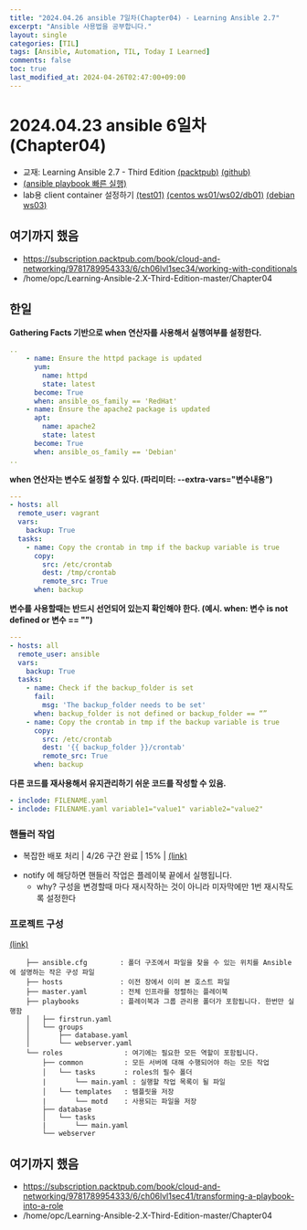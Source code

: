 ```yaml
---
title: "2024.04.26 ansible 7일차(Chapter04) - Learning Ansible 2.7"
excerpt: "Ansible 사용법을 공부합니다."
layout: single
categories: [TIL]
tags: [Ansible, Automation, TIL, Today I Learned]
comments: false
toc: true
last_modified_at: 2024-04-26T02:47:00+09:00
---
```



# 2024.04.23 ansible 6일차 (Chapter04)

- 교재: Learning Ansible 2.7 - Third Edition [(packtpub)](https://www.packtpub.com/product/learning-ansible-27-third-edition/9781789954333) [(github)](https://github.com/PacktPublishing/Learning-Ansible-2.X-Third-Edition)
- [(ansible playbook 빠른 실행)](https://github.com/zasfe/Labs/blob/master/ansible/faster-ansible-playbook-execution.sh)
- lab용 client container 설정하기 [(test01)](https://github.com/zasfe/Labs/blob/master/ansible/lab_ansible_client-test01-centos-container.sh) [(centos ws01/ws02/db01)](https://github.com/zasfe/Labs/blob/master/ansible/lab_ansible_client_centos-container-3ea.sh) [(debian ws03)](https://github.com/zasfe/Labs/blob/master/ansible/lab_ansible_client_ws03-debian-container.sh)

## 여기까지 했음
  * https://subscription.packtpub.com/book/cloud-and-networking/9781789954333/6/ch06lvl1sec34/working-with-conditionals
  * /home/opc/Learning-Ansible-2.X-Third-Edition-master/Chapter04

## 한일

**Gathering Facts 기반으로 when 연산자를 사용해서 실행여부를 설정한다.**

```yaml
..
    - name: Ensure the httpd package is updated 
      yum: 
        name: httpd 
        state: latest 
      become: True 
      when: ansible_os_family == 'RedHat' 
    - name: Ensure the apache2 package is updated 
      apt: 
        name: apache2 
        state: latest 
      become: True 
      when: ansible_os_family == 'Debian' 
..
```

**when 연산자는 변수도 설정할 수 있다. (파리미터: --extra-vars="변수내용")**

```yaml
--- 
- hosts: all 
  remote_user: vagrant
  vars: 
    backup: True 
  tasks: 
    - name: Copy the crontab in tmp if the backup variable is true 
      copy: 
        src: /etc/crontab 
        dest: /tmp/crontab 
        remote_src: True 
      when: backup 
```

**변수를 사용할때는 반드시 선언되어 있는지 확인해야 한다. (예시. when: 변수 is not defined or 변수 == "")**

```yaml
--- 
- hosts: all 
  remote_user: ansible 
  vars: 
    backup: True 
  tasks: 
    - name: Check if the backup_folder is set 
      fail: 
        msg: 'The backup_folder needs to be set' 
      when: backup_folder is not defined or backup_folder == “” 
    - name: Copy the crontab in tmp if the backup variable is true 
      copy: 
        src: /etc/crontab 
        dest: '{{ backup_folder }}/crontab' 
        remote_src: True 
      when: backup 
```

**다른 코드를 재사용해서 유지관리하기 쉬운 코드를 작성할 수 있음.**

```yaml
- inclode: FILENAME.yaml
- inclode: FILENAME.yaml variable1="value1" variable2="value2"
```

### 핸들러 작업

* 복잡한 배포 처리 | 4/26 구간 완료 | 15% | [(link)](https://subscription.packtpub.com/book/cloud-and-networking/9781789954333/6/ch06lvl1sec36/working-with-handlers)

- notify 에 해당하면 핸들러 작업은 플레이북 끝에서 실행됩니다.
  - why? 구성을 변경할때 마다 재시작하는 것이 아니라 미자막에만 1번 재시작도록 설정한다 


### 프로젝트 구성

[(link)](https://subscription.packtpub.com/book/cloud-and-networking/9781789954333/6/ch06lvl1sec38/organizing-a-project)

```
    ├── ansible.cfg        : 폴더 구조에서 파일을 찾을 수 있는 위치를 Ansible에 설명하는 작은 구성 파일
    ├── hosts              : 이전 장에서 이미 본 호스트 파일
    ├── master.yaml        : 전체 인프라를 정렬하는 플레이북
    ├── playbooks          : 플레이북과 그룹 ​​관리용 폴더가 포함됩니다. 한번만 실행함
    │   ├── firstrun.yaml
    │   └── groups
    │       ├── database.yaml
    │       └── webserver.yaml
    └── roles               : 여기에는 필요한 모든 역할이 포함됩니다.
        ├── common          : 모든 서버에 대해 수행되어야 하는 모든 작업
        │   └── tasks       : roles의 필수 폴더
        |       └── main.yaml : 실행할 작업 목록이 될 파일
        │   └── templates   : 템플릿을 저장
        |       └── motd    : 사용되는 파일을 저장
        ├── database
        │   └── tasks
        |       └── main.yaml
        └── webserver

```

## 여기까지 했음
  * https://subscription.packtpub.com/book/cloud-and-networking/9781789954333/6/ch06lvl1sec41/transforming-a-playbook-into-a-role
  * /home/opc/Learning-Ansible-2.X-Third-Edition-master/Chapter04

